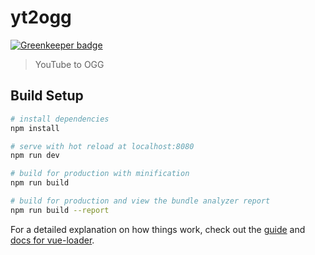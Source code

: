 # yt2ogg

[![Greenkeeper badge](https://badges.greenkeeper.io/insanity54/yt2ogg.svg)](https://greenkeeper.io/)

> YouTube to OGG

## Build Setup

``` bash
# install dependencies
npm install

# serve with hot reload at localhost:8080
npm run dev

# build for production with minification
npm run build

# build for production and view the bundle analyzer report
npm run build --report
```

For a detailed explanation on how things work, check out the [guide](http://vuejs-templates.github.io/webpack/) and [docs for vue-loader](http://vuejs.github.io/vue-loader).

